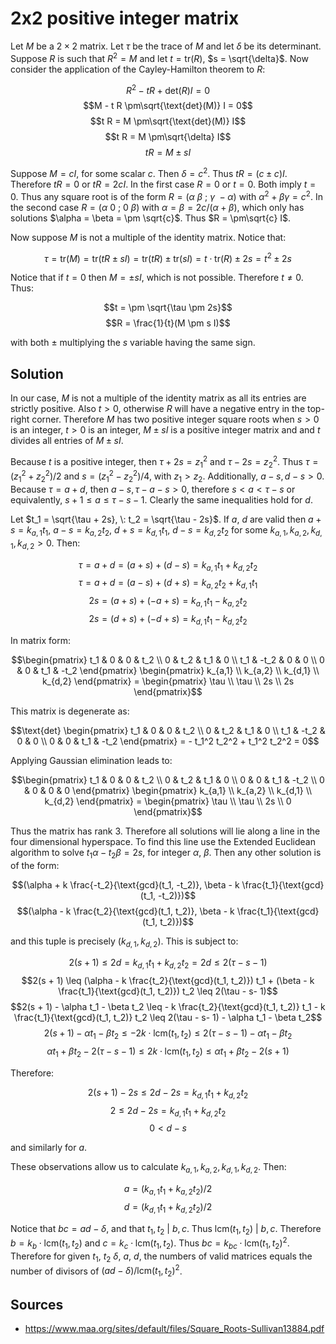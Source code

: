 # 2x2 positive integer matrix

Let $M$ be a $2 \times 2$ matrix. Let $\tau$ be the trace of $M$ and let $\delta$ be its determinant. Suppose $R$ is such that $R^2 = M$ and let $t = \text{tr}(R)$, $s = \sqrt{\delta}$. Now consider the application of the Cayley-Hamilton theorem to $R$:

$$R^2 - t R + \text{det}(R) I = 0$$
$$M - t R \pm\sqrt{\text{det}(M)} I = 0$$
$$t R = M \pm\sqrt{\text{det}(M)} I$$
$$t R = M \pm\sqrt{\delta} I$$
$$t R = M \pm s I$$

Suppose $M = c I$, for some scalar $c$. Then $\delta = c^2$. Thus $t R = (c \pm c) I$. Therefore $t R = 0$ or $t R = 2c I$. In the first case $R = 0$ or $t = 0$. Both imply $t = 0$. Thus any square root is of the form $R = ( \alpha \: \beta \: ; \: \gamma \: -\alpha )$ with $\alpha^2 + \beta\gamma = c^2$. In the second case $R = ( \alpha \: 0 \: ; \: 0 \: \beta)$ with $\alpha = \beta = 2c / (\alpha + \beta)$, which only has solutions $\alpha = \beta = \pm \sqrt{c}$. Thus $R = \pm\sqrt{c} I$.

Now suppose $M$ is not a multiple of the identity matrix. Notice that:

$$\tau = \text{tr}(M) = \text{tr}(t R \pm s I) = \text{tr}(t R) \pm \text{tr}(s I) = t \cdot \text{tr}(R) \pm 2s = t^2 \pm 2s$$

Notice that if $t = 0$ then $M = \pm s I$, which is not possible. Therefore $t \not= 0$. Thus:

$$t = \pm \sqrt{\tau \pm 2s}$$
$$R = \frac{1}{t}(M \pm s I)$$

with both $\pm$ multiplying the $s$ variable having the same sign.

## Solution

In our case, $M$ is not a multiple of the identity matrix as all its entries are strictly positive. Also $t > 0$, otherwise $R$ will have a negative entry in the top-right corner. Therefore $M$ has two positive integer square roots when $s > 0$ is an integer, $t > 0$ is an integer, $M \pm s I$ is a positive integer matrix and and $t$ divides all entries of $M \pm s I$.

Because $t$ is a positive integer, then $\tau + 2s = z_1^2$ and $\tau - 2s = z_2^2$. Thus $\tau = (z_1^2 + z_2^2) / 2$ and $s = (z_1^2 - z_2^2) / 4$, with $z_1 > z_2$. Additionally, $a - s, d - s > 0$. Because $\tau = a + d$, then $a - s, \tau - a - s > 0$, therefore $s < a < \tau - s$ or equivalently, $s + 1 \leq a \leq \tau - s - 1$. Clearly the same inequalities hold for $d$.

Let $t_1 = \sqrt{\tau + 2s}, \: t_2 = \sqrt{\tau - 2s}$. If $a$, $d$ are valid then $a + s = k_{a,1} t_1$, $a - s = k_{a,2} t_2$, $d + s = k_{d,1} t_1$, $d - s = k_{d,2} t_2$ for some $k_{a,1}, k_{a,2}, k_{d,1}, k_{d,2} > 0$. Then:

$$\tau = a + d = (a + s) + (d - s) = k_{a,1} t_1 + k_{d,2} t_2$$
$$\tau = a + d = (a - s) + (d + s) = k_{a,2} t_2 + k_{d,1} t_1$$
$$2s = (a + s) + (-a + s) = k_{a,1} t_1 - k_{a,2} t_2$$
$$2s = (d + s) + (-d + s) = k_{d,1} t_1 - k_{d,2} t_2$$

In matrix form:

$$\begin{pmatrix} t_1 & 0 & 0 & t_2 \\ 0 & t_2 & t_1 & 0 \\ t_1 & -t_2 & 0 & 0 \\ 0 & 0 & t_1 & -t_2 \end{pmatrix} \begin{pmatrix} k_{a,1} \\ k_{a,2} \\ k_{d,1} \\ k_{d,2} \end{pmatrix} = \begin{pmatrix} \tau \\ \tau \\ 2s \\ 2s \end{pmatrix}$$

This matrix is degenerate as:

$$\text{det} \begin{pmatrix} t_1 & 0 & 0 & t_2 \\ 0 & t_2 & t_1 & 0 \\ t_1 & -t_2 & 0 & 0 \\ 0 & 0 & t_1 & -t_2 \end{pmatrix} = - t_1^2 t_2^2 + t_1^2 t_2^2 = 0$$

Applying Gaussian elimination leads to:

$$\begin{pmatrix} t_1 & 0 & 0 & t_2 \\ 0 & t_2 & t_1 & 0 \\ 0 & 0 & t_1 & -t_2 \\ 0 & 0 & 0 & 0 \end{pmatrix} \begin{pmatrix} k_{a,1} \\ k_{a,2} \\ k_{d,1} \\ k_{d,2} \end{pmatrix} = \begin{pmatrix} \tau \\ \tau \\ 2s \\ 0 \end{pmatrix}$$

Thus the matrix has rank 3. Therefore all solutions will lie along a line in the four dimensional hyperspace. To find this line use the Extended Euclidean algorithm to solve $t_1 \alpha - t_2 \beta = 2s$, for integer $\alpha$, $\beta$. Then any other solution is of the form:

$$(\alpha + k \frac{-t_2}{\text{gcd}(t_1, -t_2)}, \beta - k \frac{t_1}{\text{gcd}(t_1, -t_2)})$$
$$(\alpha - k \frac{t_2}{\text{gcd}(t_1, t_2)}, \beta - k \frac{t_1}{\text{gcd}(t_1, t_2)})$$

and this tuple is precisely $(k_{d,1}, k_{d,2})$. This is subject to:

$$2(s + 1) \leq 2d = k_{d,1} t_1 + k_{d, 2} t_2 = 2d \leq 2(\tau - s- 1)$$
$$2(s + 1) \leq (\alpha - k \frac{t_2}{\text{gcd}(t_1, t_2)}) t_1 + (\beta - k \frac{t_1}{\text{gcd}(t_1, t_2)}) t_2 \leq 2(\tau - s- 1)$$
$$2(s + 1) - \alpha t_1 - \beta t_2 \leq - k \frac{t_2}{\text{gcd}(t_1, t_2)} t_1 - k \frac{t_1}{\text{gcd}(t_1, t_2)} t_2 \leq 2(\tau - s- 1) - \alpha t_1 - \beta t_2$$
$$2(s + 1) - \alpha t_1 - \beta t_2 \leq - 2k \cdot \text{lcm}(t_1, t_2) \leq 2(\tau - s- 1) - \alpha t_1 - \beta t_2$$
$$ \alpha t_1 + \beta t_2 - 2(\tau - s- 1) \leq 2k \cdot \text{lcm}(t_1, t_2) \leq \alpha t_1 + \beta t_2 - 2(s + 1)$$

Therefore:

$$2(s + 1) - 2s \leq 2d - 2s = k_{d,1} t_1 + k_{d, 2} t_2$$
$$2 \leq 2d - 2s = k_{d,1} t_1 + k_{d, 2} t_2$$
$$0 < d - s$$

and similarly for $a$.

These observations allow us to calculate $k_{a,1}, k_{a,2}, k_{d,1}, k_{d,2}$. Then:

$$a = (k_{a,1} t_1 + k_{a, 2} t_2) / 2$$
$$d = (k_{d,1} t_1 + k_{d, 2} t_2) / 2$$

Notice that $bc = ad - \delta$, and that $t_1, t_2 \: | \: b, c$. Thus $\text{lcm}(t_1, t_2) \: | \: b, c$. Therefore $b = k_b \cdot \text{lcm}(t_1, t_2)$ and $c = k_c \cdot \text{lcm}(t_1, t_2)$. Thus $bc = k_{bc} \cdot \text{lcm}(t_1, t_2)^2$. Therefore for given $t_1$, $t_2$ $\delta$, $a$, $d$, the numbers of valid matrices equals the number of divisors of $(ad - \delta) / \text{lcm}(t_1, t_2)^2$.

## Sources
- https://www.maa.org/sites/default/files/Square_Roots-Sullivan13884.pdf
